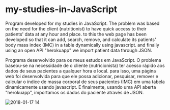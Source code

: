 # my-studies-in-JavaScript
Program developed for my studies in JavaScript. 
The problem was based on the need for the client (nutritionist) to have quick access to their patients'
data at any hour and place. to this the web page has been developed so that it can add, search, remove, and calculate its patients' 
body mass index (IMC) in a table dynamically using javascript. and finally using an open API "herokuapp"
we import patient data through JSON.


Programa desenvolvido para os meus estudos em JavaScript.
O problema baseou-se na necessidade de o cliente (nutricionista) ter acesso rápido aos dados de seus pacientes
a qualquer hora e local. para isso, uma página web foi desenvolvida para que ele possa adicionar, pesquisar, remover e calcular
o índice de massa corporal de seus pacientes (IMC) em uma tabela dinamicamente usando javascript. 
E finalmente, usando uma API aberta "herokuapp", importamos os dados do paciente através de JSON.

![2018-01-17 14](https://user-images.githubusercontent.com/32393870/35044467-a00dccce-fb77-11e7-871b-9f2eb2d8bb51.png)
